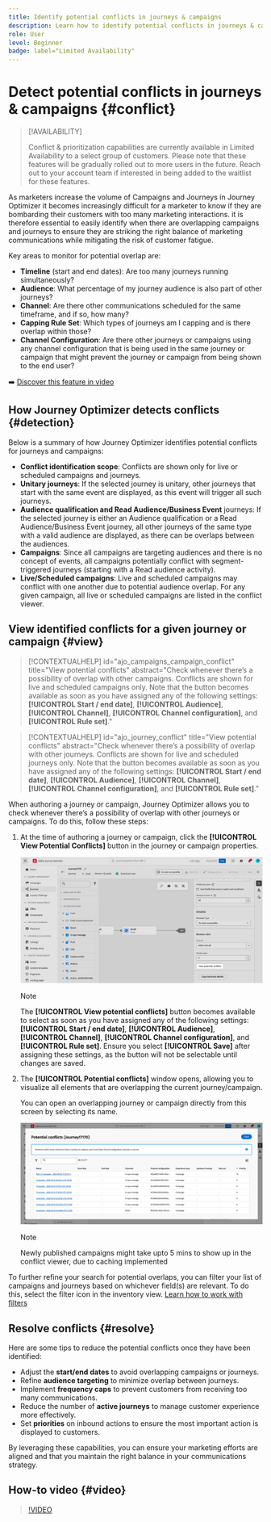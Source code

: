 ```yaml
---
title: Identify potential conflicts in journeys & campaigns
description: Learn how to identify potential conflicts in journeys & campaigns.
role: User
level: Beginner
badge: label="Limited Availability"
---
```


# Detect potential conflicts in journeys & campaigns {#conflict}

>[!AVAILABILITY]
>
>Conflict & prioritization capabilities are currently available in Limited Availability to a select group of customers. Please note that these features will be gradually rolled out to more users in the future. Reach out to your account team if interested in being added to the waitlist for these features.

As marketers increase the volume of Campaigns and Journeys in Journey Optimizer it becomes increasingly difficult for a marketer to know if they are bombarding their customers with too many marketing interactions. it is therefore essential to easily identify when there are overlapping campaigns and journeys to ensure they are striking the right balance of marketing communications while mitigating the risk of customer fatigue. 

Key areas to monitor for potential overlap are:

* **Timeline** (start and end dates): Are too many journeys running simultaneously? 
* **Audience**: What percentage of my journey audience is also part of other journeys? 
* **Channel**: Are there other communications scheduled for the same timeframe, and if so, how many?  
* **Capping Rule Set**: Which types of journeys am I capping and is there overlap within those? 
* **Channel Configuration**: Are there other journeys or campaigns using any channel configuration that is being used in the same journey or campaign that might prevent the journey or campaign from being shown to the end user?

➡️ [Discover this feature in video](#video)

## How Journey Optimizer detects conflicts {#detection}

Below is a summary of how Journey Optimizer identifies potential conflicts for journeys and campaigns:

* **Conflict identification scope**: Conflicts are shown only for live or scheduled campaigns and journeys.
* **Unitary journeys**: If the selected journey is unitary, other journeys that start with the same event are displayed, as this event will trigger all such journeys.
* **Audience qualification and Read Audience/Business Event** journeys: If the selected journey is either an Audience qualification or a Read Audience/Business Event journey, all other journeys of the same type with a valid audience are displayed, as there can be overlaps between the audiences.
* **Campaigns**: Since all campaigns are targeting audiences and there is no concept of events, all campaigns potentially conflict with segment-triggered journeys (starting with a Read audience activity).
* **Live/Scheduled campaigns**: Live and scheduled campaigns may conflict with one another due to potential audience overlap. For any given campaign, all live or scheduled campaigns are listed in the conflict viewer.

## View identified conflicts for a given journey or campaign {#view}

>[!CONTEXTUALHELP]
>id="ajo_campaigns_campaign_conflict"
>title="View potential conflicts"
>abstract="Check whenever there’s a possibility of overlap with other campaigns. Conflicts are shown for live and scheduled campaigns only. Note that the button becomes available as soon as you have assigned any of the following settings: **[!UICONTROL Start / end date]**, **[!UICONTROL Audience]**, **[!UICONTROL Channel]**, **[!UICONTROL Channel configuration]**, and **[!UICONTROL Rule set]**."

>[!CONTEXTUALHELP]
>id="ajo_journey_conflict"
>title="View potential conflicts"
>abstract="Check whenever there’s a possibility of overlap with other journeys. Conflicts are shown for live and scheduled journeys only. Note that the button becomes available as soon as you have assigned any of the following settings: **[!UICONTROL Start / end date]**, **[!UICONTROL Audience]**, **[!UICONTROL Channel]**, **[!UICONTROL Channel configuration]**, and **[!UICONTROL Rule set]**."

When authoring a journey or campaign, Journey Optimizer allows you to check whenever there’s a possibility of overlap with other journeys or campaigns. To do this, follow these steps:

1. At the time of authoring a journey or campaign, click the **[!UICONTROL View Potential Conflicts]** button in the journey or campaign properties.

    ![](assets/view-conflicts.png)

    >[!NOTE]
    >
    >The **[!UICONTROL View potential conflicts]** button becomes available to select as soon as you have assigned any of the following settings: **[!UICONTROL Start / end date]**, **[!UICONTROL Audience]**, **[!UICONTROL Channel]**, **[!UICONTROL Channel configuration]**, and **[!UICONTROL Rule set]**. Ensure you select **[!UICONTROL Save]** after assigning these settings, as the button will not be selectable until changes are saved.

1. The **[!UICONTROL Potential conflicts]** window opens, allowing you to visualize all elements that are overlapping the current journey/campaign. 

    You can open an overlapping journey or campaign directly from this screen by selecting its name.

    ![](assets/potential-conflicts.png)

    >[!NOTE]
    >
    >Newly published campaigns might take upto 5 mins to show up in the conflict viewer, due to caching implemented

To further refine your search for potential overlaps, you can filter your list of campaigns and journeys based on whichever field(s) are relevant. To do this, select the filter icon in the inventory view. [Learn how to work with filters](../start/search-filter-categorize.md#filter-lists)

## Resolve conflicts {#resolve}

Here are some tips to reduce the potential conflicts once they have been identified:

* Adjust the **start/end dates** to avoid overlapping campaigns or journeys.
* Refine **audience targeting** to minimize overlap between journeys.
* Implement **frequency caps** to prevent customers from receiving too many communications.
* Reduce the number of **active journeys** to manage customer experience more effectively.
* Set **priorities** on inbound actions to ensure the most important action is displayed to customers.

By leveraging these capabilities, you can ensure your marketing efforts are aligned and that you maintain the right balance in your communications strategy.

## How-to video {#video}

>[!VIDEO](https://video.tv.adobe.com/v/3435528?quality=12)
